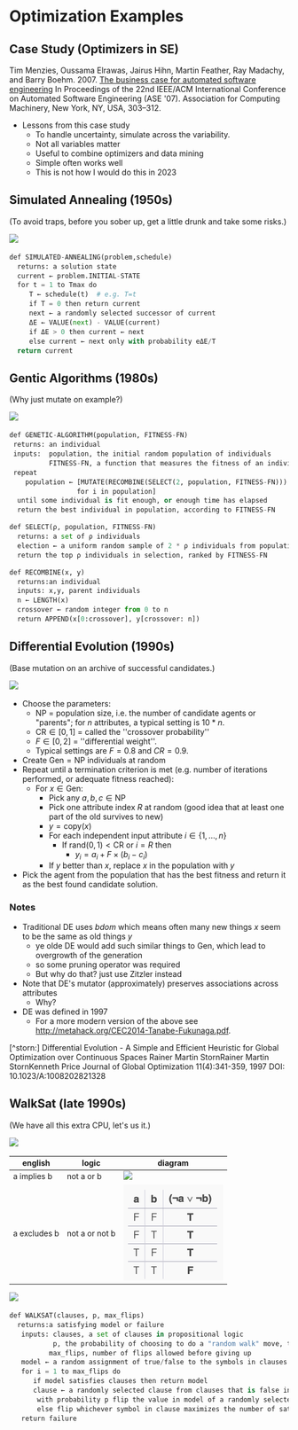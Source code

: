 # Optimization Examples

## Case Study (Optimizers in SE)

Tim Menzies, Oussama Elrawas, Jairus Hihn, Martin Feather, Ray Madachy, and Barry Boehm. 2007. 
[The business case for automated software engineering](https://dl.acm.org/doi/pdf/10.1145/1321631.1321676?casa_token=_hz7PruaPH0AAAAA:ajhPJ4iNJ3pi8d8EcAro3CoU0jlFhfVNfJaTWLmMf3MhMv_FMCENhxIzJGGBasqC7-2T_TR2LI73)
In Proceedings of the 22nd IEEE/ACM International Conference on Automated Software Engineering (ASE '07). Association for Computing Machinery, New York, NY, USA, 303–312.

- Lessons from this case study
  - To handle uncertainty, simulate across the variability.
  - Not all variables matter
  - Useful to combine optimizers and data mining
  - Simple often works well
  - This is not how I would do this in 2023

## Simulated Annealing  (1950s)
(To avoid traps, before you sober up, get a little drunk and take some risks.)

<img src="https://ars.els-cdn.com/content/image/3-s2.0-B9780128157152000099-gr007.jpg">

```python
def SIMULATED-ANNEALING(problem,schedule)
  returns: a solution state
  current ← problem.INITIAL-STATE
  for t = 1 to Tmax do
     T ← schedule(t)  # e.g. T=t
     if T = 0 then return current 
     next ← a randomly selected successor of current  
     ΔE ← VALUE(next) - VALUE(current)  
     if ΔE > 0 then current ← next  
     else current ← next only with probability eΔE/T
  return current
```

## Gentic Algorithms (1980s)
(Why just mutate on example?)

<img src="https://production-media.paperswithcode.com/methods/gadiagram-300x196_jThbitI.png">

```python
def GENETIC-ALGORITHM(population, FITNESS-FN) 
 returns: an individual  
 inputs:  population, the initial random population of individuals
          FITNESS-FN, a function that measures the fitness of an individual
 repeat   
    population ← [MUTATE(RECOMBINE(SELECT(2, population, FITNESS-FN))) 
                 for i in population]  
  until some individual is fit enough, or enough time has elapsed
  return the best individual in population, according to FITNESS-FN
```

```python
def SELECT(ρ, population, FITNESS-FN) 
  returns: a set of ρ individuals  
  election ← a uniform random sample of 2 * ρ individuals from population
  return the top ρ individuals in selection, ranked by FITNESS-FN
```

```python
def RECOMBINE(x, y)  
  returns:an individual  
  inputs: x,y, parent individuals
  n ← LENGTH(x) 
  crossover ← random integer from 0 to n 
  return APPEND(x[0:crossover], y[crossover: n])
```
## Differential Evolution (1990s)

(Base mutation on an archive of successful candidates.)

<img src="https://esa.github.io/pagmo2/_images/de.png">

- Choose the parameters:
  - $\text{NP}$ =  population size, i.e. the number of candidate agents or "parents"; for $n$ attributes, a typical setting is $10*n$. 
  - $\text{CR} \in [0,1]$ =  called the ''crossover probability'' 
  - $F \in [0,2]$ =  ''differential weight''.
  - Typical settings are $F = 0.8$ and $CR = 0.9$. 
- Create $\text{Gen}=\text{NP}$ individuals at random
- Repeat until a termination criterion is met (e.g. number of iterations performed, or adequate fitness reached):
  - For ${x}\in\text{Gen}$:
    - Pick any  ${a},{b},{c}\in\text{NP}$
    - Pick one attribute index $R$ at random (good idea that at least one part of the old survives to new)
    - $y= \text{copy}(x)$
    - For each independent input attribute $i \in \{1,\ldots,n\}$
      - If $\text{rand}(0,1)<\text{CR}$ or $i=R$ then 
        - $y_i = a_i + F \times (b_i-c_i)$ 
    -  If $y$ better than $x$,  replace ${x}$ in the population with $y$
-  Pick the agent from the population that has the best fitness and return it as the best found candidate solution.

### Notes
- Traditional DE uses _bdom_ which means often many new things $x$ seem to be the same as old things $y$
  - ye olde DE would add such similar things to $\text{Gen}$, which lead to overgrowth of the generation
  - so some pruning operator was required
  - But why do that? just use Zitzler instead
- Note that DE's mutator (approximately) preserves associations across  attributes
  - Why?
- DE was defined in 1997
  - For a more modern version of the above see http://metahack.org/CEC2014-Tanabe-Fukunaga.pdf.

[^storn:] Differential Evolution - A Simple and Efficient Heuristic for Global Optimization over Continuous Spaces
  Rainer Martin StornRainer Martin StornKenneth Price
  Journal of Global Optimization 11(4):341-359, 1997
  DOI: 10.1023/A:1008202821328

## WalkSat (late 1990s)
(We have all this extra CPU, let's us it.)

<img src="/etc/img/phone.jpg">


| english | logic | diagram |
|---------|-------|---------|
|a implies b | not a or b  |  ![](https://sites.millersville.edu/bikenaga/math-proof/truth-tables/truth-tables18.png) |
| a excludes b |  not a or not b | ![](/etc/img/nota.png) |

<img src="/etc/img/phonecnf.jpg">

```python
def WALKSAT(clauses, p, max_flips)
  returns:a satisfying model or failure
   inputs: clauses, a set of clauses in propositional logic     
           p, the probability of choosing to do a "random walk" move, typically around 0.5     
          max_flips, number of flips allowed before giving up
   model ← a random assignment of true/false to the symbols in clauses
   for i = 1 to max_flips do  
      if model satisfies clauses then return model
      clause ← a randomly selected clause from clauses that is false in model  
       with probability p flip the value in model of a randomly selected symbol from clause  
       else flip whichever symbol in clause maximizes the number of satisfied clauses 
   return failure
```
